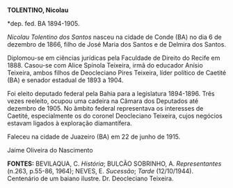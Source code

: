 **TOLENTINO, Nicolau**

\*dep. fed. BA 1894-1905.

*Nicolau Tolentino dos Santos* nasceu na cidade de Conde (BA) no dia 6
de dezembro de 1866, filho de José Maria dos Santos e de Delmira dos
Santos.

Diplomou-se em ciências jurídicas pela Faculdade de Direito do Recife em
1888. Casou-se com Alice Spínola Teixeira, irmã do educador Anísio
Teixeira, ambos filhos de Deocleciano Pires Teixeira, líder político de
Caetité (BA) e senador estadual de 1893 a 1904.

Foi eleito deputado federal pela Bahia para a legislatura 1894-1896.
Três vezes reeleito, ocupou uma cadeira na Câmara dos Deputados até
dezembro de 1905. No âmbito federal representava os interesses de
Caetité, especialmente os do coronel Deocleciano Teixeira, cujos
negócios estavam ligados à exploração diamantífera.

Faleceu na cidade de Juazeiro (BA) em 22 de junho de 1915.

Jaime Oliveira do Nascimento

**FONTES:** BEVILAQUA, C. *História*; BULCÃO SOBRINHO, A.
*Representantes* (n.263, p.55-86, 1964); NEVES, E. *Sucessão*; *Tarde*
(12/10/1944). Centenário de um baiano ilustre. Dr. Deocleciano Teixeira.

